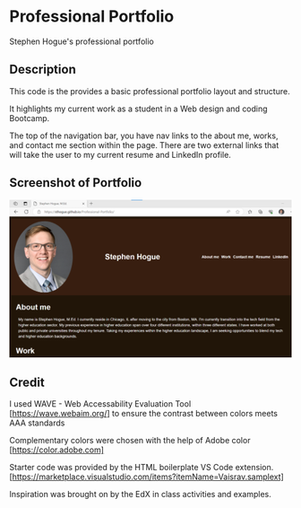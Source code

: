 # Professional Portfolio

Stephen Hogue's professional portfolio

## Description
This code is the provides a basic professional portfolio layout and structure. 

It highlights my current work as a student in a Web design and coding Bootcamp. 

The top of the navigation bar, you have nav links to the about me, works, and contact me section within the page. There are two external links that will take the user to my current resume and LinkedIn profile. 

## Screenshot of Portfolio
![Screenshot of deployed portfolio page](/assets/img/Screenshot%20of%20Deployed%20Page.png)


## Credit
I used WAVE - Web Accessability Evaluation Tool [https://wave.webaim.org/] to ensure the contrast between colors meets AAA standards

Complementary colors were chosen with the help of Adobe color [https://color.adobe.com] 

Starter code was provided by the HTML boilerplate VS Code extension. [https://marketplace.visualstudio.com/items?itemName=Vaisrav.samplext]

Inspiration was brought on by the EdX in class activities and examples. 